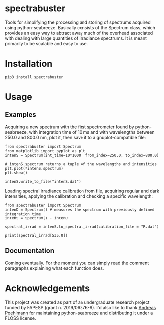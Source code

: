 # spectrabuster

Tools for simplifying the processing and storing of spectrums acquired using python-seabreeze. Basically consists of the Spectrum class, which provides an easy way to abtract away much of the overhead associated with dealing with large quantities of irradiance spectrums. It is meant primarily to be scalable and easy to use.

# Installation
```
pip3 install spectrabuster
```

# Usage
## Examples
Acquiring a new spectrum with the first spectrometer found by python-seabreeze, with integration time of 10 ms and with wavelengths between 250.0 and 800.0 nm, plot it, then save it to a gnuplot-compatible file:
```
from spectrabuster import Spectrum
from matplotlib import pyplot as plt
intenS = Spectrum(int_time=10*1000, from_index=250.0, to_index=800.0)

# intenS.spectrum returns a tuple of the wavelengths and intensities
plt.plot(*intenS.spectrum)
plt.show()

intenS.write_to_file("intenS.dat")
```

Loading spectral irradiance calibration from file, acquiring regular and dark intensities, applying the calibration and checking a specific wavelength:
```
from spectrabuster import Spectrum
intenD = Spectrum() # measures the spectrum with previously defined integration time
intenS = Spectrum() - intenD

spectral_irrad = intenS.to_spectral_irrad(calibration_file = "R.dat")

print(spectral_irrad[535.0])
```
## Documentation
Coming eventually. For the moment you can simply read the comment paragraphs explaining what each function does.

# Acknowledgements
This project was created as part of an undergraduate research project funded by FAPESP (grant n. 2019/06376-9). I'd also like to thank [Andreas Poehlmann]( https://github.com/ap--) for maintaining python-seabreeze and distributing it under a FLOSS license.
